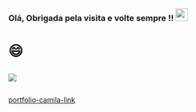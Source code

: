  
<h3>
 Olá, Obrigada pela visita e volte sempre !!  <img src="https://media.giphy.com/media/hvRJCLFzcasrR4ia7z/giphy.gif" width="25px"/> 


 <h3>
 
 <h1>
 😄 
 
 
![](https://visitor-badge.glitch.me/badge?page_id=camila-github&left_color=gray&right_color=blueviolet&left_text=Visitors)
 
 </h1>
  
 [portfolio-camila-link](https://github.com/camila-github/portfolio-camila)
  
 
 


 
 
 
